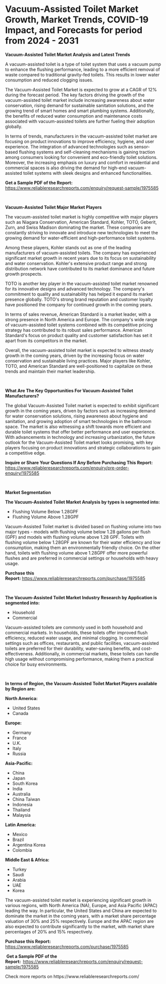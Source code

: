 <p><h1>Vacuum-Assisted Toilet Market Growth, Market Trends, COVID-19 Impact, and Forecasts for period from 2024 - 2031</h1></p><p><strong>Vacuum-Assisted Toilet Market Analysis and Latest Trends</strong></p>
<p><p>A vacuum-assisted toilet is a type of toilet system that uses a vacuum pump to enhance the flushing performance, leading to a more efficient removal of waste compared to traditional gravity-fed toilets. This results in lower water consumption and reduced clogging issues. </p><p>The Vacuum-Assisted Toilet Market is expected to grow at a CAGR of 12% during the forecast period. The key factors driving the growth of the vacuum-assisted toilet market include increasing awareness about water conservation, rising demand for sustainable sanitation solutions, and the growing trend of smart homes and smart plumbing systems. Additionally, the benefits of reduced water consumption and maintenance costs associated with vacuum-assisted toilets are further fueling their adoption globally.</p><p>In terms of trends, manufacturers in the vacuum-assisted toilet market are focusing on product innovations to improve efficiency, hygiene, and user experience. The integration of advanced technologies such as sensor-based flushing systems and self-cleaning mechanisms is gaining traction among consumers looking for convenient and eco-friendly toilet solutions. Moreover, the increasing emphasis on luxury and comfort in residential and commercial spaces is also driving the demand for high-end vacuum-assisted toilet systems with sleek designs and enhanced functionalities.</p></p>
<p><strong>Get a Sample PDF of the Report:&nbsp;</strong> <a href="https://www.reliableresearchreports.com/enquiry/request-sample/1975585">https://www.reliableresearchreports.com/enquiry/request-sample/1975585</a></p>
<p>&nbsp;</p>
<p><strong>Vacuum-Assisted Toilet Major Market Players</strong></p>
<p><p>The vacuum-assisted toilet market is highly competitive with major players such as Niagara Conservation, American Standard, Kohler, TOTO, Geberit, Zurn, and Swiss Madison dominating the market. These companies are constantly striving to innovate and introduce new technologies to meet the growing demand for water-efficient and high-performance toilet systems.</p><p>Among these players, Kohler stands out as one of the leading manufacturers of vacuum-assisted toilets. The company has experienced significant market growth in recent years due to its focus on sustainability and water conservation. Kohler's extensive product range and strong distribution network have contributed to its market dominance and future growth prospects.</p><p>TOTO is another key player in the vacuum-assisted toilet market renowned for its innovative designs and advanced technology. The company's commitment to quality and sustainability has helped it expand its market presence globally. TOTO's strong brand reputation and customer loyalty have positioned the company for continued growth in the coming years.</p><p>In terms of sales revenue, American Standard is a market leader, with a strong presence in North America and Europe. The company's wide range of vacuum-assisted toilet systems combined with its competitive pricing strategy has contributed to its robust sales performance. American Standard's focus on product quality and customer satisfaction has set it apart from its competitors in the market.</p><p>Overall, the vacuum-assisted toilet market is expected to witness steady growth in the coming years, driven by the increasing focus on water conservation and sustainable living practices. Major players like Kohler, TOTO, and American Standard are well-positioned to capitalize on these trends and maintain their market leadership.</p></p>
<p>&nbsp;</p>
<p><strong>What Are The Key Opportunities For Vacuum-Assisted Toilet Manufacturers?</strong></p>
<p><p>The global Vacuum-Assisted Toilet market is expected to exhibit significant growth in the coming years, driven by factors such as increasing demand for water conservation solutions, rising awareness about hygiene and sanitation, and growing adoption of smart technologies in the bathroom space. The market is also witnessing a shift towards more efficient and durable toilet systems that offer better performance and user experience. With advancements in technology and increasing urbanization, the future outlook for the Vacuum-Assisted Toilet market looks promising, with key players focusing on product innovations and strategic collaborations to gain a competitive edge.</p></p>
<p><strong>Inquire or Share Your Questions If Any Before Purchasing This Report:</strong> <a href="https://www.reliableresearchreports.com/enquiry/pre-order-enquiry/1975585">https://www.reliableresearchreports.com/enquiry/pre-order-enquiry/1975585</a></p>
<p>&nbsp;</p>
<p><strong>Market Segmentation</strong></p>
<p><strong>The Vacuum-Assisted Toilet Market Analysis by types is segmented into:</strong></p>
<p><ul><li>Flushing Volume Below 1.28GPF</li><li>Flushing Volume Above 1.28GPF</li></ul></p>
<p><p>Vacuum-Assisted Toilet market is divided based on flushing volume into two major types - models with flushing volume below 1.28 gallons per flush (GPF) and models with flushing volume above 1.28 GPF. Toilets with flushing volume below 1.28GPF are known for their water efficiency and low consumption, making them an environmentally friendly choice. On the other hand, toilets with flushing volume above 1.28GPF offer more powerful flushes and are preferred in commercial settings or households with heavy usage.</p></p>
<p><strong>Purchase this Report:&nbsp;</strong><a href="https://www.reliableresearchreports.com/purchase/1975585">https://www.reliableresearchreports.com/purchase/1975585</a></p>
<p>&nbsp;</p>
<p><strong>The Vacuum-Assisted Toilet Market Industry Research by Application is segmented into:</strong></p>
<p><ul><li>Household</li><li>Commercial</li></ul></p>
<p><p>Vacuum-assisted toilets are commonly used in both household and commercial markets. In households, these toilets offer improved flush efficiency, reduced water usage, and minimal clogging. In commercial settings such as offices, restaurants, and public facilities, vacuum-assisted toilets are preferred for their durability, water-saving benefits, and cost-effectiveness. Additionally, in commercial markets, these toilets can handle high usage without compromising performance, making them a practical choice for busy environments.</p></p>
<p>&nbsp;</p>
<p><strong>In terms of Region, the Vacuum-Assisted Toilet Market Players available by Region are:</strong></p>
<p>
    <p> <strong> North America: </strong>
        <ul>
            <li>United States</li>
            <li>Canada</li>
        </ul>
        </p> 
    <p> <strong> Europe: </strong>
        <ul>
            <li>Germany</li>
            <li>France</li>
            <li>U.K.</li>
            <li>Italy</li>
            <li>Russia</li>
        </ul>
        </p> 
    <p> <strong> Asia-Pacific: </strong>
        <ul>
            <li>China</li>
            <li>Japan</li>
            <li>South Korea</li>
            <li>India</li>
            <li>Australia</li>
            <li>China Taiwan</li>
            <li>Indonesia</li>
            <li>Thailand</li>
            <li>Malaysia</li>
        </ul>
        </p> 
    <p> <strong> Latin America: </strong>
        <ul>
            <li>Mexico</li>
            <li>Brazil</li>
            <li>Argentina Korea</li>
            <li>Colombia</li>
        </ul>
        </p> 
    <p> <strong> Middle East & Africa: </strong>
        <ul>
            <li>Turkey</li>
            <li>Saudi</li>
            <li>Arabia</li>
            <li>UAE</li>
            <li>Korea</li>
        </ul>
    </p>
    </p>
<p><p>The vacuum-assisted toilet market is experiencing significant growth in various regions, with North America (NA), Europe, and Asia Pacific (APAC) leading the way. In particular, the United States and China are expected to dominate the market in the coming years, with a market share percentage valuation of 30% and 25% respectively. Europe and the APAC region are also expected to contribute significantly to the market, with market share percentages of 20% and 15% respectively.</p></p>
<p><strong>Purchase this Report: </strong><a href="https://www.reliableresearchreports.com/purchase/1975585">https://www.reliableresearchreports.com/purchase/1975585</a></p>
<p>&nbsp;<strong>Get a Sample PDF of the Report:&nbsp;&nbsp;</strong><a href="https://www.reliableresearchreports.com/enquiry/request-sample/1975585">https://www.reliableresearchreports.com/enquiry/request-sample/1975585</a></p>
<p><strong></strong></p>
<p>Check more reports on https://www.reliableresearchreports.com/</p>
